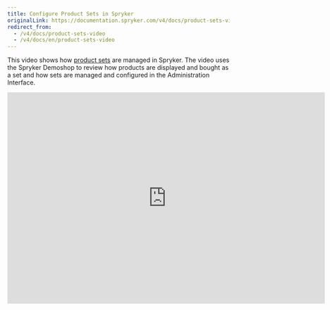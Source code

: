 ```yaml
---
title: Configure Product Sets in Spryker
originalLink: https://documentation.spryker.com/v4/docs/product-sets-video
redirect_from:
  - /v4/docs/product-sets-video
  - /v4/docs/en/product-sets-video
---
```


This video shows how [product sets](/docs/scos/dev/features/202001.0/product-information-management/product-set.html) are managed in Spryker. The video uses the Spryker Demoshop to review how products are displayed and bought as a set and how sets are managed and configured in the Administration Interface.

<iframe src="https://fast.wistia.net/embed/iframe/9co7uw35a9" title="Product Sets" allowtransparency="true" frameborder="0" scrolling="no" class="wistia_embed" name="wistia_embed" allowfullscreen="0" mozallowfullscreen="0" webkitallowfullscreen="0" oallowfullscreen="0" msallowfullscreen="0" width="720" height="480"></iframe>
